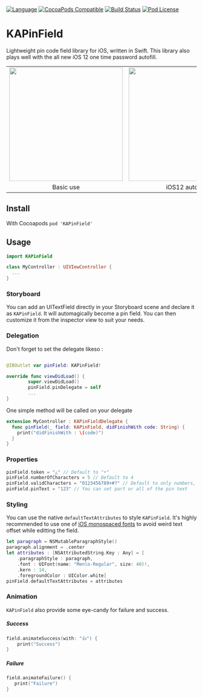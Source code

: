 [![Language](https://img.shields.io/badge/swift-4.2-blue.svg)](http://swift.org)
[![CocoaPods Compatible](https://img.shields.io/cocoapods/v/KAPinField.svg)](https://img.shields.io/cocoapods/v/KAPinField.svg)
[![Build Status](https://travis-ci.org/kirualex/KAPinField.svg?branch=master)](https://travis-ci.org/kirualex/KAPinField)
[![Pod License](http://img.shields.io/cocoapods/l/SDWebImage.svg?style=flat)](https://raw.githubusercontent.com/kirualex/SwiftyGif/master/LICENSE)

# KAPinField
Lightweight pin code field library for iOS, written in Swift.
This library also plays well with the all new iOS 12 one time password autofill.

<table>
  <tr>
    <td>
      <img src="https://github.com/kirualex/KAPinField/blob/master/preview1.gif"  width="300"  />
    </td>
    <td>
      <img src="https://github.com/kirualex/KAPinField/blob/master/preview2.gif"  width="300"  />
    </td>
  </tr>
  <tr>
  <td align=center>
      Basic use
    </td>
    <td align=center>
      iOS12 autofill
    </td>
   </tr>
 </table>

## Install
With Cocoapods
`pod 'KAPinField'`

## Usage
```swift
import KAPinField

class MyController : UIVIewController {
  ...
}
```

### Storyboard
You can add an UITextField directly in your Storyboard scene and declare it as `KAPinField`. It will automagically become a pin field. You can then customize it from the inspector view to suit your needs.

### Delegation
Don't forget to set the delegate likeso :
```swift

@IBOutlet var pinField: KAPinField!

override func viewDidLoad() {
        super.viewDidLoad()
        pinField.pinDelegate = self
        ...
}
```

One simple method will be called on your delegate
```swift
extension MyController : KAPinFieldDelegate {
  func pinField(_ field: KAPinField, didFinishWith code: String) {
    print("didFinishWith : \(code)")
  }
}
```

### Properties
```swift
pinField.token = "△" // Default to "•"
pinField.numberOfCharacters = 5 // Default to 4
pinField.validCharacters = "0123456789+#?" // Default to only numbers, "0123456789"
pinField.pinText = "123" // You can set part or all of the pin text
```

### Styling
You can use the native `defaultTextAttributes` to style `KAPinField`.
It's highly recommended to use one of [iOS monospaced fonts](https://stackoverflow.com/a/22620172/421786) to avoid weird text offset while editting the field.
```swift
let paragraph = NSMutableParagraphStyle()
paragraph.alignment = .center
let attributes : [NSAttributedString.Key : Any] = [
    .paragraphStyle : paragraph,
    .font : UIFont(name: "Menlo-Regular", size: 40)!,
    .kern : 14,
    .foregroundColor : UIColor.white]
pinField.defaultTextAttributes = attributes
```

### Animation
`KAPinField` also provide some eye-candy for failure and success.

##### Success
```swift
field.animateSuccess(with: "👍") {
    print("Success")
}
```

##### Failure
```swift
field.animateFailure() {
   print("Failure")
}
```
